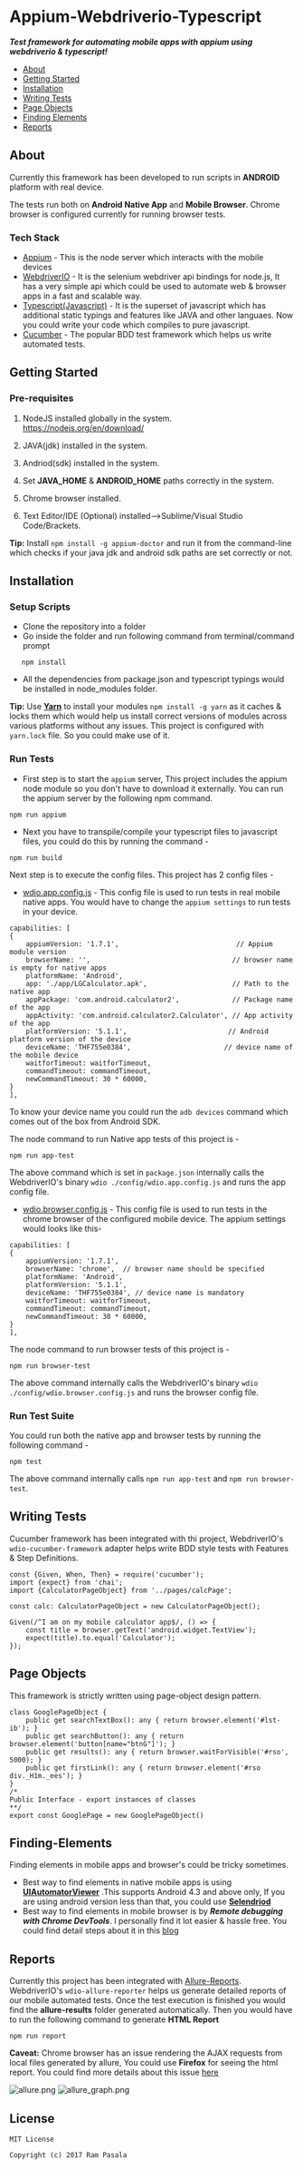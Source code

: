 # Appium-Webdriverio-Typescript

<i><strong>Test framework for automating mobile apps with appium using webdriverio &amp; typescript!</strong></i>
 
- [About](#about)
- [Getting Started](#getting-started)
- [Installation](#installation)
- [Writing Tests](#writing-tests)
- [Page Objects](#page-objects)
- [Finding Elements](#finding-elements)
- [Reports](#reports)

## About

Currently this framework has been developed to run scripts in **ANDROID** platform with real device.

The tests run both on **Android Native App** and **Mobile Browser**. Chrome browser is configured currently for running browser tests.

### Tech Stack

* [Appium]() - This is the node server which interacts with the mobile devices
* [WebdriverIO](http://webdriver.io/) - It is the selenium webdriver api bindings for node.js, It has a very simple api which could be used to automate web & browser apps in a fast and scalable way.
* [Typescript(Javascript)](https://www.typescriptlang.org/) - It is the superset of javascript which has additional static typings and features like JAVA and other languaes. Now you could write your code which compiles to pure javascript.
* [Cucumber](https://cucumber.io/) - The popular BDD test framework which helps us write automated tests. 

## Getting Started

### Pre-requisites

1. NodeJS installed globally in the system.
https://nodejs.org/en/download/

2.  JAVA(jdk) installed in the system.

3. Andriod(sdk) installed in the system.

4. Set **JAVA_HOME** & **ANDROID_HOME** paths correctly in the system.

5. Chrome browser installed.

6. Text Editor/IDE (Optional) installed-->Sublime/Visual Studio Code/Brackets.

**Tip:** Install `npm install -g appium-doctor` and run it from the command-line which checks if your java jdk and android sdk paths are set correctly or not.

## Installation

### Setup Scripts

* Clone the repository into a folder
* Go inside the folder and run following command from terminal/command prompt
```
   npm install 
```
* All the dependencies from package.json and typescript typings would be installed in node_modules folder.

**Tip:** Use [**Yarn**](https://yarnpkg.com/en/docs/installing-dependencies)  to install your modules `npm install -g yarn` as it caches & locks them which would help us install correct versions of modules across various platforms without any issues. This project is configured with `yarn.lock` file. So you could make use of it.

### Run Tests

* First step is to start the `appium` server, This project includes the appium node module so you don't have to download it externally. You can run the appium server by the following npm command.

```
npm run appium
```
* Next you have to transpile/compile your typescript files to javascript files, you could do this by running the command -

```
npm run build
```

Next step is to execute the config files. This project has 2 config files -

* [wdio.app.config.js](./config/wdio.app.config.js) - This config file is used to run tests in real mobile native apps.
You would have to change the `appium settings` to run tests in your device.

```
capabilities: [
{
    appiumVersion: '1.7.1',                             // Appium module version
    browserName: '',                                   // browser name is empty for native apps
    platformName: 'Android',
    app: './app/LGCalculator.apk',                     // Path to the native app
    appPackage: 'com.android.calculator2',             // Package name of the app
    appActivity: 'com.android.calculator2.Calculator', // App activity of the app
    platformVersion: '5.1.1',                         // Android platform version of the device
    deviceName: 'THF755e0384',                       // device name of the mobile device
    waitforTimeout: waitforTimeout,
    commandTimeout: commandTimeout,
    newCommandTimeout: 30 * 60000,
}
],
```
To know your device name you could run the  `adb devices` command which comes out of the box from Android SDK.

The node command to run Native app tests of this project is - 

```
npm run app-test
```
The above command which is set in `package.json` internally calls the WebdriverIO's binary `wdio ./config/wdio.app.config.js`  and runs the app config file.

* [wdio.browser.config.js](./config/wdio.browser.config.js) - This config file is used to run tests in the chrome browser of the configured mobile device. The appium settings would looks like this-

```
capabilities: [
{
    appiumVersion: '1.7.1',
    browserName: 'chrome',  // browser name should be specified
    platformName: 'Android',
    platformVersion: '5.1.1',
    deviceName: 'THF755e0384', // device name is mandatory
    waitforTimeout: waitforTimeout,
    commandTimeout: commandTimeout,
    newCommandTimeout: 30 * 60000,
}
],
```

The node command to run browser tests of this project is - 

```
npm run browser-test
```
The above command internally calls the WebdriverIO's binary `wdio ./config/wdio.browser.config.js`  and runs the browser config file.

### Run Test Suite

You could run both the native app and browser tests by running the following command - 

```
npm test
```
The above command internally calls `npm run app-test` and `npm run browser-test`.

## Writing Tests

Cucumber framework has been integrated with thi project, WebdriverIO's `wdio-cucumber-framework` adapter helps write BDD style tests with Features & Step Definitions.

```
const {Given, When, Then} = require('cucumber');
import {expect} from 'chai';
import {CalculatorPageObject} from '../pages/calcPage';

const calc: CalculatorPageObject = new CalculatorPageObject();

Given(/^I am on my mobile calculator app$/, () => {
    const title = browser.getText('android.widget.TextView');
    expect(title).to.equal('Calculator');
});
```
## Page Objects

This framework is strictly written using page-object design pattern.

```
class GooglePageObject {
    public get searchTextBox(): any { return browser.element('#lst-ib'); }
    public get searchButton(): any { return browser.element('button[name="btnG"]'); }
    public get results(): any { return browser.waitForVisible('#rso', 5000); }
    public get firstLink(): any { return browser.element('#rso div._H1m._ees'); }
}
/*
Public Interface - export instances of classes
**/
export const GooglePage = new GooglePageObject()
```
## Finding-Elements

Finding elements in mobile apps and browser's could be tricky sometimes.

* Best way to find elements in native mobile apps is using [**UIAutomatorViewer**](https://developer.android.com/training/testing/ui-automator.html) .This supports Android 4.3 and above only, If you are using android version less than that, you could use [**Selendriod**](http://selendroid.io/)
* Best way to find elements in mobile browser is by ***Remote debugging with Chrome DevTools***.  I personally find it lot easier & hassle free. You could find detail steps about it in this [blog](http://toolsqa.com/mobile-automation/appium/inspect-elements-of-mobile-web-application/)

## Reports

Currently this project has been integrated with [Allure-Reports](http://allure.qatools.ru/). WebdriverIO's `wdio-allure-reporter` helps us generate detailed reports of our mobile automated tests.
Once the test execution is finished you would find the **allure-results** folder generated automatically. Then you would have to run the following command to generate **HTML Report**

```
npm run report
```

**Caveat:** Chrome browser has an issue rendering the AJAX requests from local files generated by allure, You could use **Firefox** for seeing the html report.
You could find more details about this issue [here](https://stackoverflow.com/questions/23997449/allure-report-nothing-shown-in-chrome)

<img src="./images/allure.png" alt="allure.png"/>

<img src="./images/allure_graph.png" alt="allure_graph.png"/>

## License
```   
MIT License

Copyright (c) 2017 Ram Pasala
```

